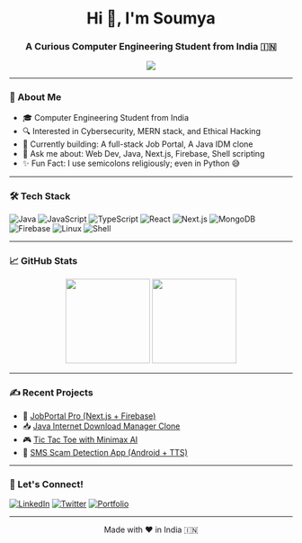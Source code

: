 <h1 align="center">Hi 👋, I'm Soumya</h1>
<h3 align="center">A Curious Computer Engineering Student from India 🇮🇳</h3>

<p align="center">
  <img src="https://readme-typing-svg.herokuapp.com/?lines=Tech+Explorer+🚀;Code+Warrior+⚔️;Bug+Hunter+🔍;Future+Ethical+Hacker+💻;Always+Learning+📚&center=true&width=440&height=45">
</p>

---

### 🔧 About Me
- 🎓 Computer Engineering Student from India  
- 🔍 Interested in Cybersecurity, MERN stack, and Ethical Hacking  
- 🚧 Currently building: A full-stack Job Portal, A Java IDM clone  
- 💬 Ask me about: Web Dev, Java, Next.js, Firebase, Shell scripting  
- ✨ Fun Fact: I use semicolons religiously; even in Python 😅

---

### 🛠️ Tech Stack
![Java](https://img.shields.io/badge/Java-%23ED8B00.svg?logo=java&logoColor=white)
![JavaScript](https://img.shields.io/badge/JavaScript-%23F7DF1E.svg?logo=javascript&logoColor=black)
![TypeScript](https://img.shields.io/badge/TypeScript-%23007ACC.svg?logo=typescript&logoColor=white)
![React](https://img.shields.io/badge/React-%2320232a.svg?logo=react&logoColor=%2361DAFB)
![Next.js](https://img.shields.io/badge/Next.js-black?logo=next.js&logoColor=white)
![MongoDB](https://img.shields.io/badge/MongoDB-%2347A248.svg?logo=mongodb&logoColor=white)
![Firebase](https://img.shields.io/badge/Firebase-%23039BE5.svg?logo=firebase)
![Linux](https://img.shields.io/badge/Linux-%23FCC624.svg?logo=linux&logoColor=black)
![Shell](https://img.shields.io/badge/Shell_Scripting-%23121011.svg?logo=gnu-bash&logoColor=white)

---

### 📈 GitHub Stats
<p align="center">
  <img src="https://github-readme-stats.vercel.app/api?username=soumyapachpor&show_icons=true&theme=radical" height="150"/>
  <img src="https://github-readme-stats.vercel.app/api/top-langs/?username=soumyapachpor&layout=compact&theme=radical" height="150"/>
</p>

---

### ✍️ Recent Projects
- 💼 [JobPortal Pro (Next.js + Firebase)](https://github.com/soumyapachpor/jobportal)
- 📥 [Java Internet Download Manager Clone](https://github.com/soumyapachpor/java-idm)
- 🎮 [Tic Tac Toe with Minimax AI](https://github.com/soumyapachpor/tic-tac-toe-ai)
- 🔐 [SMS Scam Detection App (Android + TTS)](https://github.com/soumyapachpor/sms-shield)

---

### 🚀 Let's Connect!
[![LinkedIn](https://img.shields.io/badge/LinkedIn-blue?logo=linkedin&style=for-the-badge)](https://linkedin.com/in/soumyapachpor)
[![Twitter](https://img.shields.io/badge/Twitter-black?logo=twitter&style=for-the-badge)](https://twitter.com/yourhandle)
[![Portfolio](https://img.shields.io/badge/Portfolio-%23000000.svg?style=for-the-badge&logo=firefox&logoColor=white)](https://soumyapachpor.dev)

---

<p align="center">Made with ❤️ in India 🇮🇳</p>
